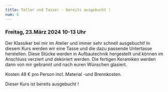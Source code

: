 ```yaml
---
title: Teller und Tasse! - bereits ausgebucht !
num: 5
---
```


### Freitag, 23.März 2024   10-13 Uhr

Der Klassiker bei mir im Atelier und immer sehr schnell ausgebucht!
In diesem Kurs werden wir eine Tasse und die dazu passende Untertasse herstellen. Diese Stücke werden in Aufbautechnik hergestellt und können im Anschluss verziert und dekoriert werden. Die fertigen Keramiken werden dann von mir gebrannt und nach euren Wünschen glasiert.

Kosten 48 € pro Person incl. Material -und Brennkosten.

Dieser Kurs ist bereits ausgebucht !
